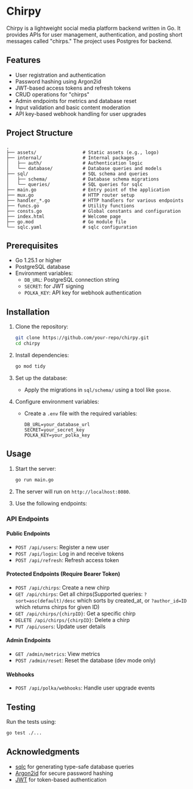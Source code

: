# Chirpy

Chirpy is a lightweight social media platform backend written in Go. It provides APIs for user management, authentication, and posting short messages called "chirps." The project uses Postgres for backend.

## Features

- User registration and authentication
- Password hashing using Argon2id
- JWT-based access tokens and refresh tokens
- CRUD operations for "chirps"
- Admin endpoints for metrics and database reset
- Input validation and basic content moderation
- API key-based webhook handling for user upgrades

## Project Structure

```
.
├── assets/                 # Static assets (e.g., logo)
├── internal/               # Internal packages
│   ├── auth/               # Authentication logic
│   └── database/           # Database queries and models
├── sql/                    # SQL schema and queries
│   ├── schema/             # Database schema migrations
│   └── queries/            # SQL queries for sqlc
├── main.go                 # Entry point of the application
├── mux.go                  # HTTP router setup
├── handler_*.go            # HTTP handlers for various endpoints
├── funcs.go                # Utility functions
├── consts.go               # Global constants and configuration
├── index.html              # Welcome page
├── go.mod                  # Go module file
└── sqlc.yaml               # sqlc configuration
```

## Prerequisites

- Go 1.25.1 or higher
- PostgreSQL database
- Environment variables:
  - `DB_URL`: PostgreSQL connection string
  - `SECRET`: for JWT signing
  - `POLKA_KEY`: API key for webhook authentication

## Installation

1. Clone the repository:
   ```sh
   git clone https://github.com/your-repo/chirpy.git
   cd chirpy
   ```

2. Install dependencies:
   ```sh
   go mod tidy
   ```

3. Set up the database:
   - Apply the migrations in `sql/schema/` using a tool like `goose`.

4. Configure environment variables:
   - Create a `.env` file with the required variables:
     ```
     DB_URL=your_database_url
     SECRET=your_secret_key
     POLKA_KEY=your_polka_key
     ```

## Usage

1. Start the server:
   ```sh
   go run main.go
   ```

2. The server will run on `http://localhost:8080`.

3. Use the following endpoints:

### API Endpoints

#### Public Endpoints
- `POST /api/users`: Register a new user
- `POST /api/login`: Log in and receive tokens
- `POST /api/refresh`: Refresh access token

#### Protected Endpoints (Require Bearer Token)
- `POST /api/chirps`: Create a new chirp
- `GET /api/chirps`: Get all chirps(Supported queries: `?sort=asc(default)/desc` which sorts by created_at, or `?author_id=ID` which returns chirps for given ID)
- `GET /api/chirps/{chirpID}`: Get a specific chirp
- `DELETE /api/chirps/{chirpID}`: Delete a chirp
- `PUT /api/users`: Update user details

#### Admin Endpoints
- `GET /admin/metrics`: View metrics
- `POST /admin/reset`: Reset the database (dev mode only)

#### Webhooks
- `POST /api/polka/webhooks`: Handle user upgrade events

## Testing

Run the tests using:
```sh
go test ./...
```

## Acknowledgments

- [sqlc](https://github.com/kyleconroy/sqlc) for generating type-safe database queries
- [Argon2id](https://github.com/alexedwards/argon2id) for secure password hashing
- [JWT](https://github.com/golang-jwt/jwt) for token-based authentication
